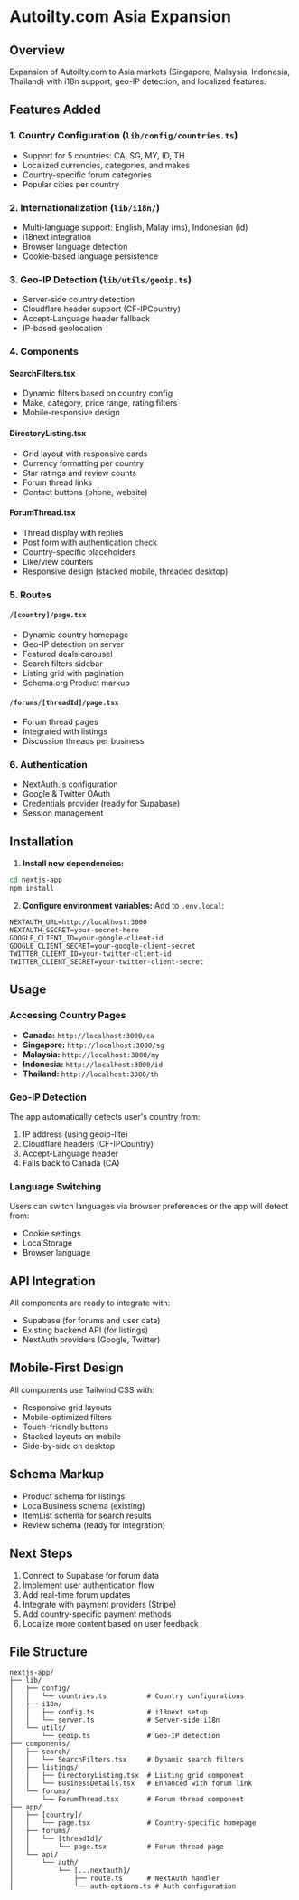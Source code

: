 # Autoilty.com Asia Expansion

## Overview

Expansion of Autoilty.com to Asia markets (Singapore, Malaysia, Indonesia, Thailand) with i18n support, geo-IP detection, and localized features.

## Features Added

### 1. Country Configuration (`lib/config/countries.ts`)
- Support for 5 countries: CA, SG, MY, ID, TH
- Localized currencies, categories, and makes
- Country-specific forum categories
- Popular cities per country

### 2. Internationalization (`lib/i18n/`)
- Multi-language support: English, Malay (ms), Indonesian (id)
- i18next integration
- Browser language detection
- Cookie-based language persistence

### 3. Geo-IP Detection (`lib/utils/geoip.ts`)
- Server-side country detection
- Cloudflare header support (CF-IPCountry)
- Accept-Language header fallback
- IP-based geolocation

### 4. Components

#### SearchFilters.tsx
- Dynamic filters based on country config
- Make, category, price range, rating filters
- Mobile-responsive design

#### DirectoryListing.tsx
- Grid layout with responsive cards
- Currency formatting per country
- Star ratings and review counts
- Forum thread links
- Contact buttons (phone, website)

#### ForumThread.tsx
- Thread display with replies
- Post form with authentication check
- Country-specific placeholders
- Like/view counters
- Responsive design (stacked mobile, threaded desktop)

### 5. Routes

#### `/[country]/page.tsx`
- Dynamic country homepage
- Geo-IP detection on server
- Featured deals carousel
- Search filters sidebar
- Listing grid with pagination
- Schema.org Product markup

#### `/forums/[threadId]/page.tsx`
- Forum thread pages
- Integrated with listings
- Discussion threads per business

### 6. Authentication
- NextAuth.js configuration
- Google & Twitter OAuth
- Credentials provider (ready for Supabase)
- Session management

## Installation

1. **Install new dependencies:**
```bash
cd nextjs-app
npm install
```

2. **Configure environment variables:**
Add to `.env.local`:
```
NEXTAUTH_URL=http://localhost:3000
NEXTAUTH_SECRET=your-secret-here
GOOGLE_CLIENT_ID=your-google-client-id
GOOGLE_CLIENT_SECRET=your-google-client-secret
TWITTER_CLIENT_ID=your-twitter-client-id
TWITTER_CLIENT_SECRET=your-twitter-client-secret
```

## Usage

### Accessing Country Pages

- **Canada:** `http://localhost:3000/ca`
- **Singapore:** `http://localhost:3000/sg`
- **Malaysia:** `http://localhost:3000/my`
- **Indonesia:** `http://localhost:3000/id`
- **Thailand:** `http://localhost:3000/th`

### Geo-IP Detection

The app automatically detects user's country from:
1. IP address (using geoip-lite)
2. Cloudflare headers (CF-IPCountry)
3. Accept-Language header
4. Falls back to Canada (CA)

### Language Switching

Users can switch languages via browser preferences or the app will detect from:
- Cookie settings
- LocalStorage
- Browser language

## API Integration

All components are ready to integrate with:
- Supabase (for forums and user data)
- Existing backend API (for listings)
- NextAuth providers (Google, Twitter)

## Mobile-First Design

All components use Tailwind CSS with:
- Responsive grid layouts
- Mobile-optimized filters
- Touch-friendly buttons
- Stacked layouts on mobile
- Side-by-side on desktop

## Schema Markup

- Product schema for listings
- LocalBusiness schema (existing)
- ItemList schema for search results
- Review schema (ready for integration)

## Next Steps

1. Connect to Supabase for forum data
2. Implement user authentication flow
3. Add real-time forum updates
4. Integrate with payment providers (Stripe)
5. Add country-specific payment methods
6. Localize more content based on user feedback

## File Structure

```
nextjs-app/
├── lib/
│   ├── config/
│   │   └── countries.ts          # Country configurations
│   ├── i18n/
│   │   ├── config.ts             # i18next setup
│   │   └── server.ts             # Server-side i18n
│   └── utils/
│       └── geoip.ts              # Geo-IP detection
├── components/
│   ├── search/
│   │   └── SearchFilters.tsx     # Dynamic search filters
│   ├── listings/
│   │   ├── DirectoryListing.tsx  # Listing grid component
│   │   └── BusinessDetails.tsx   # Enhanced with forum link
│   └── forums/
│       └── ForumThread.tsx       # Forum thread component
├── app/
│   ├── [country]/
│   │   └── page.tsx              # Country-specific homepage
│   ├── forums/
│   │   └── [threadId]/
│   │       └── page.tsx          # Forum thread page
│   └── api/
│       └── auth/
│           └── [...nextauth]/
│               ├── route.ts      # NextAuth handler
│               └── auth-options.ts # Auth configuration
```


